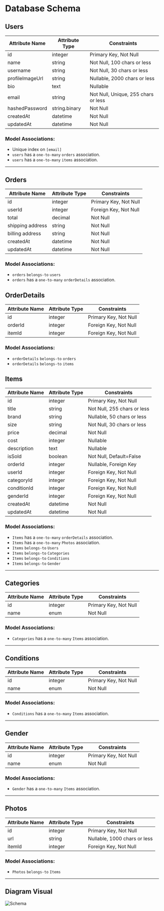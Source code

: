 # Database Schema

## Users

| Attribute Name  | Attribute Type | Constraints                         |
| --------------- | -------------- | ----------------------------------- |
| id              | integer        | Primary Key, Not Null               |
| name            | string         | Not Null, 100 chars or less         |
| username        | string         | Not Null, 30 chars or less          |
| profileImageUrl | string         | Nullable, 2000 chars or less        |
| bio             | text           | Nullable                            |
| email           | string         | Not Null, Unique, 255 chars or less |
| hashedPassword  | string.binary  | Not Null                            |
| createdAt       | datetime       | Not Null                            |
| updatedAt       | datetime       | Not Null                            |

### Model Associations:

- Unique index on `[email]`
- `users` has a `one-to-many` `orders` association.
- `users` has a `one-to-many` `items` association.

---

## Orders

| Attribute Name   | Attribute Type | Constraints           |
| ---------------- | -------------- | --------------------- |
| id               | integer        | Primary Key, Not Null |
| userId           | integer        | Foreign Key, Not Null |
| total            | decimal        | Not Null              |
| shipping address | string         | Not Null              |
| billing address  | string         | Not Null              |
| createdAt        | datetime       | Not Null              |
| updatedAt        | datetime       | Not Null              |

### Model Associations:

- `orders` `belongs-to` `users`
- `orders` has a `one-to-many` `orderDetails` association.

## OrderDetails

| Attribute Name | Attribute Type | Constraints           |
| -------------- | -------------- | --------------------- |
| id             | integer        | Primary Key, Not Null |
| orderId        | integer        | Foreign Key, Not Null |
| itemId         | integer        | Foreign Key, Not Null |

### Model Associations:

- `orderDetails` `belongs-to` `orders`
- `orderDetails` `belongs-to` `items`

## Items

| Attribute Name | Attribute Type | Constraints                 |
| -------------- | -------------- | --------------------------- |
| id             | integer        | Primary Key, Not Null       |
| title          | string         | Not Null, 255 chars or less |
| brand          | string         | Nullable, 50 chars or less  |
| size           | string         | Not Null, 30 chars or less  |
| price          | decimal        | Not Null                    |
| cost           | integer        | Nullable                    |
| description    | text           | Nullable                    |
| isSold         | boolean        | Not Null, Default=False     |
| orderId        | integer        | Nullable, Foreign Key       |
| userId         | integer        | Foreign Key, Not Null       |
| categoryId     | integer        | Foreign Key, Not Null       |
| conditionId    | integer        | Foreign Key, Not Null       |
| genderId       | integer        | Foreign Key, Not Null       |
| createdAt      | datetime       | Not Null                    |
| updatedAt      | datetime       | Not Null                    |

### Model Associations:

- `Items` has a `one-to-many` `orderDetails` association.
- `Items` has a `one-to-many` `Photos` association.
- `Items` `belongs-to` `Users`
- `Items` `belongs-to` `Categories`
- `Items` `belongs-to` `Conditions`
- `Items` `belongs-to` `Gender`

---

## Categories

| Attribute Name | Attribute Type | Constraints           |
| -------------- | -------------- | --------------------- |
| id             | integer        | Primary Key, Not Null |
| name           | enum           | Not Null              |

### Model Associations:

- `Categories` has a `one-to-many` `Items` association.

---

## Conditions

| Attribute Name | Attribute Type | Constraints           |
| -------------- | -------------- | --------------------- |
| id             | integer        | Primary Key, Not Null |
| name           | enum           | Not Null              |

### Model Associations:

- `Conditions` has a `one-to-many` `Items` association.

---

## Gender

| Attribute Name | Attribute Type | Constraints           |
| -------------- | -------------- | --------------------- |
| id             | integer        | Primary Key, Not Null |
| name           | enum           | Not Null              |

### Model Associations:

- `Gender` has a `one-to-many` `Items` association.

---

## Photos

| Attribute Name | Attribute Type | Constraints                  |
| -------------- | -------------- | ---------------------------- |
| id             | integer        | Primary Key, Not Null        |
| url            | string         | Nullable, 1000 chars or less |
| itemId         | integer        | Foreign Key, Not Null        |

### Model Associations:

- `Photos` `belongs-to` `Items`

---

## Diagram Visual

![Schema](https://i.postimg.cc/g0JBn8z1/db-schema.jpg)
